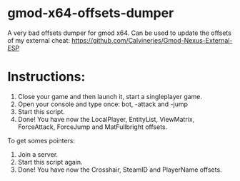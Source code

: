 # gmod-x64-offsets-dumper
A very bad offsets dumper for gmod x64.
Can be used to update the offsets of my external cheat: https://github.com/Calvineries/Gmod-Nexus-External-ESP

# Instructions:
1) Close your game and then launch it, start a singleplayer game.
2) Open your console and type once: bot, -attack and -jump
3) Start this script.
4) Done! You have now the LocalPlayer, EntityList, ViewMatrix, ForceAttack, ForceJump and MatFullbright offsets.  
  
To get somes pointers:
1) Join a server.
2) Start this script again.
3) Done! You have now the Crosshair, SteamID and PlayerName offsets.
